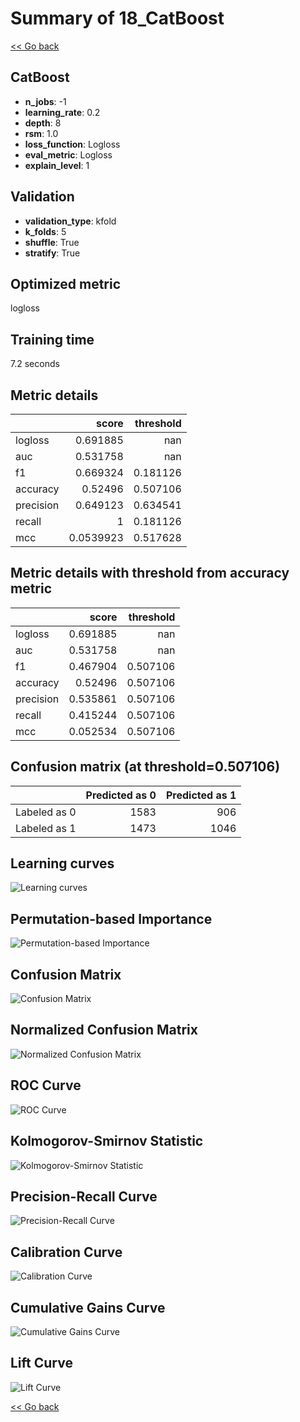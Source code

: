 # Summary of 18_CatBoost

[<< Go back](../README.md)


## CatBoost
- **n_jobs**: -1
- **learning_rate**: 0.2
- **depth**: 8
- **rsm**: 1.0
- **loss_function**: Logloss
- **eval_metric**: Logloss
- **explain_level**: 1

## Validation
 - **validation_type**: kfold
 - **k_folds**: 5
 - **shuffle**: True
 - **stratify**: True

## Optimized metric
logloss

## Training time

7.2 seconds

## Metric details
|           |     score |   threshold |
|:----------|----------:|------------:|
| logloss   | 0.691885  |  nan        |
| auc       | 0.531758  |  nan        |
| f1        | 0.669324  |    0.181126 |
| accuracy  | 0.52496   |    0.507106 |
| precision | 0.649123  |    0.634541 |
| recall    | 1         |    0.181126 |
| mcc       | 0.0539923 |    0.517628 |


## Metric details with threshold from accuracy metric
|           |    score |   threshold |
|:----------|---------:|------------:|
| logloss   | 0.691885 |  nan        |
| auc       | 0.531758 |  nan        |
| f1        | 0.467904 |    0.507106 |
| accuracy  | 0.52496  |    0.507106 |
| precision | 0.535861 |    0.507106 |
| recall    | 0.415244 |    0.507106 |
| mcc       | 0.052534 |    0.507106 |


## Confusion matrix (at threshold=0.507106)
|              |   Predicted as 0 |   Predicted as 1 |
|:-------------|-----------------:|-----------------:|
| Labeled as 0 |             1583 |              906 |
| Labeled as 1 |             1473 |             1046 |

## Learning curves
![Learning curves](learning_curves.png)

## Permutation-based Importance
![Permutation-based Importance](permutation_importance.png)
## Confusion Matrix

![Confusion Matrix](confusion_matrix.png)


## Normalized Confusion Matrix

![Normalized Confusion Matrix](confusion_matrix_normalized.png)


## ROC Curve

![ROC Curve](roc_curve.png)


## Kolmogorov-Smirnov Statistic

![Kolmogorov-Smirnov Statistic](ks_statistic.png)


## Precision-Recall Curve

![Precision-Recall Curve](precision_recall_curve.png)


## Calibration Curve

![Calibration Curve](calibration_curve_curve.png)


## Cumulative Gains Curve

![Cumulative Gains Curve](cumulative_gains_curve.png)


## Lift Curve

![Lift Curve](lift_curve.png)



[<< Go back](../README.md)
